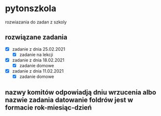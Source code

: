 # pytonszkola

rozwiazania do zadan z szkoly

## rozwiązane zadania

 - [x] zadanie z dnia 25.02.2021
   - [x] zadanie na lekcji
 - [x] zadanie z dnia 18.02.2021
   - [x] zadanie domowe
 - [x] zadanie z dnia 11.02.2021
   - [x] zadanie domowe

## nazwy komitów odpowiadją dniu wrzucenia albo nazwie zadania datowanie foldrów jest w formacie rok-miesiąc-dzień
